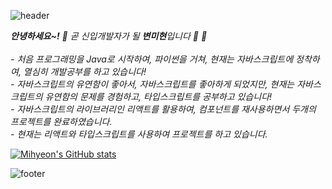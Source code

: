 ![header](https://capsule-render.vercel.app/api?type=wave&color=auto&height=300&section=header&text=MiHyeon%20Byeon&fontSize=90)
<p>
 <em> <b>안녕하세요~!</b> 👋
  곧 신입개발자가 될 <b>변미현</b>입니다 🌱 🌱 <br>
  <br>
 - 처음 프로그래밍을 Java로 시작하여, 파이썬을 거쳐, 현재는 자바스크립트에 정착하여, 열심히 개발공부를 하고 있습니다! <br>
- 자바스크립트의 유연함이 좋아서, 자바스크립트를 좋아하게 되었지만, 현재는 자바스크립트의 유연함의 문제를 경험하고, 타입스크립트를 공부하고 있습니다! <br>
- 자바스크립트의 라이브러리인 리액트를 활용하여, 컴포넌트를 재사용하면서 두개의 프로젝트를 완료하였습니다.<br>
- 현재는 리액트와 타입스크립트를 사용하여 프로젝트를 하고 있습니다. <br>
 </em>
 
 

 </p>

 [![Mihyeon's GitHub stats](https://github-readme-stats.vercel.app/api?username=cocoball200&count_private=true&show_icons=true&theme=dracula&hide=stars)](https://github.com/cocoball200/github-readme-stats)

![footer](https://capsule-render.vercel.app/api?section=footer)
<!--
**cocoball200/cocoball200** is a ✨ _special_ ✨ repository because its `README.md` (this file) appears on your GitHub profile.

Here are some ideas to get you started:

- 🔭 I’m currently working on ...
- 🌱 I’m currently learning ...
- 👯 I’m looking to collaborate on ...
- 🤔 I’m looking for help with ...
- 💬 Ask me about ...
- 📫 How to reach me: ...
- 😄 Pronouns: ...
- ⚡ Fun fact: ...
-->
